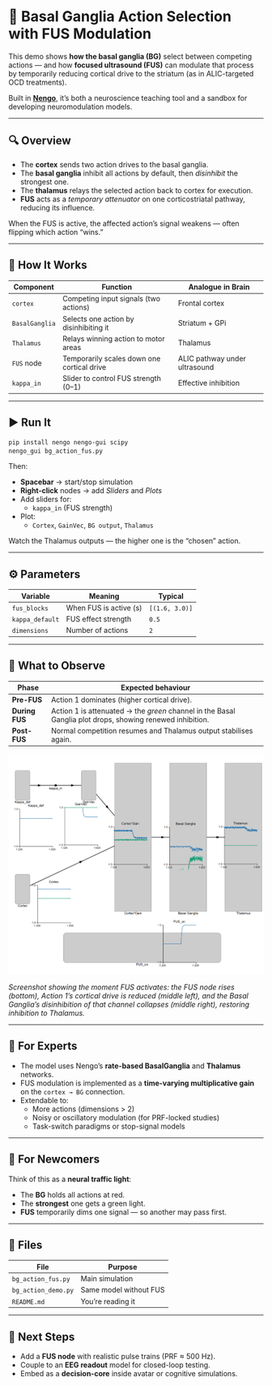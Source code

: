 # 🧠 Basal Ganglia Action Selection with FUS Modulation

This demo shows **how the basal ganglia (BG)** select between competing actions — and how **focused ultrasound (FUS)** can modulate that process by temporarily reducing cortical drive to the striatum (as in ALIC-targeted OCD treatments).

Built in **[Nengo](https://www.nengo.ai)**, it’s both a neuroscience teaching tool and a sandbox for developing neuromodulation models.

---

## 🔍 Overview

- The **cortex** sends two action drives to the basal ganglia.  
- The **basal ganglia** inhibit all actions by default, then *disinhibit* the strongest one.  
- The **thalamus** relays the selected action back to cortex for execution.  
- **FUS** acts as a *temporary attenuator* on one corticostriatal pathway, reducing its influence.

When the FUS is active, the affected action’s signal weakens — often flipping which action “wins.”

---

## 🧩 How It Works

| Component | Function | Analogue in Brain |
|------------|-----------|------------------|
| `cortex` | Competing input signals (two actions) | Frontal cortex |
| `BasalGanglia` | Selects one action by disinhibiting it | Striatum + GPi |
| `Thalamus` | Relays winning action to motor areas | Thalamus |
| `FUS` node | Temporarily scales down one cortical drive | ALIC pathway under ultrasound |
| `kappa_in` | Slider to control FUS strength (0–1) | Effective inhibition |

---

## ▶️ Run It

```bash
pip install nengo nengo-gui scipy
nengo_gui bg_action_fus.py
```

Then:
- **Spacebar** → start/stop simulation  
- **Right-click** nodes → add *Sliders* and *Plots*  
- Add sliders for:
  - `kappa_in` (FUS strength)
- Plot:
  - `Cortex`, `GainVec`, `BG output`, `Thalamus`

Watch the Thalamus outputs — the higher one is the “chosen” action.

---

## ⚙️ Parameters

| Variable | Meaning | Typical |
|-----------|----------|----------|
| `fus_blocks` | When FUS is active (s) | `[(1.6, 3.0)]` |
| `kappa_default` | FUS effect strength | `0.5` |
| `dimensions` | Number of actions | `2` |

---

## 🧪 What to Observe

| Phase | Expected behaviour |
|-------|--------------------|
| **Pre-FUS** | Action 1 dominates (higher cortical drive). |
| **During FUS** | Action 1 is attenuated → the *green* channel in the Basal Ganglia plot drops, showing renewed inhibition. |
| **Post-FUS** | Normal competition resumes and Thalamus output stabilises again. |

<p align="center">
  <img src="./media/screenshot01.png" alt="Moment FUS turns on: basal ganglia disinhibition decreases for the green channel" width="700"/>
</p>

*Screenshot showing the moment FUS activates: the FUS node rises (bottom), Action 1’s cortical drive is reduced (middle left), and the Basal Ganglia’s disinhibition of that channel collapses (middle right), restoring inhibition to Thalamus.*

---

## 🧠 For Experts

- The model uses Nengo’s **rate-based BasalGanglia** and **Thalamus** networks.  
- FUS modulation is implemented as a **time-varying multiplicative gain** on the `cortex → BG` connection.  
- Extendable to:
  - More actions (dimensions > 2)  
  - Noisy or oscillatory modulation (for PRF-locked studies)  
  - Task-switch paradigms or stop-signal models  

---

## 🌱 For Newcomers

Think of this as a **neural traffic light**:
- The **BG** holds all actions at red.  
- The **strongest** one gets a green light.  
- **FUS** temporarily dims one signal — so another may pass first.

---

## 📁 Files

| File | Purpose |
|------|----------|
| `bg_action_fus.py` | Main simulation |
| `bg_action_demo.py` | Same model without FUS |
| `README.md` | You’re reading it |

---

## 🧩 Next Steps

- Add a **FUS node** with realistic pulse trains (PRF ≈ 500 Hz).  
- Couple to an **EEG readout** model for closed-loop testing.  
- Embed as a **decision-core** inside avatar or cognitive simulations.
